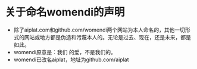 # 关于命名womendi的声明
 - 除了aiplat.com和github.com/womendi两个网站为本人命名的，其他一切形式的网站或地方都是伪造和污蔑本人的。无论是过去、现在，还是未来，都是如此。
 - womendi原意是：我们
 的爱，不是我们的。 
 - womendi已改名aiplat，地址为github.com/aiplat
